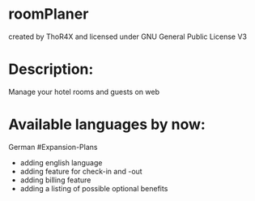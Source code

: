 # roomPlaner
created by ThoR4X and licensed under GNU General Public License V3
# Description: 
Manage your hotel rooms and guests on web
# Available languages by now: 
German
#Expansion-Plans
- adding english language
- adding feature for check-in and -out
- adding billing feature
- adding a listing of possible optional benefits
